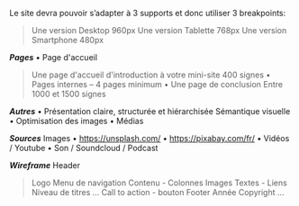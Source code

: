 Le site devra pouvoir s’adapter à 3 supports et
donc utiliser 3 breakpoints:
> Une version Desktop 960px
> Une version Tablette 768px
> Une version Smartphone 480px


***Pages***
• Page d'accueil
  > Une page d'accueil d'introduction à
  > votre mini-site 400 signes
• Pages internes – 4 pages minimum
• Une page de conclusion
  > Entre 1000 et 1500 signes

***Autres***
• Présentation claire, structurée et hiérarchisée
Sémantique visuelle
• Optimisation des images
• Médias

***Sources***
Images
• https://unsplash.com/
• https://pixabay.com/fr/
• Vidéos / Youtube
• Son / Soundcloud / Podcast

***Wireframe***
Header
  > Logo
  > Menu de navigation
Contenu - Colonnes
  > Images
  > Textes - Liens
      Niveau de titres
      ...
  > Call to action - bouton
Footer
  > Année
  > Copyright
  > ...